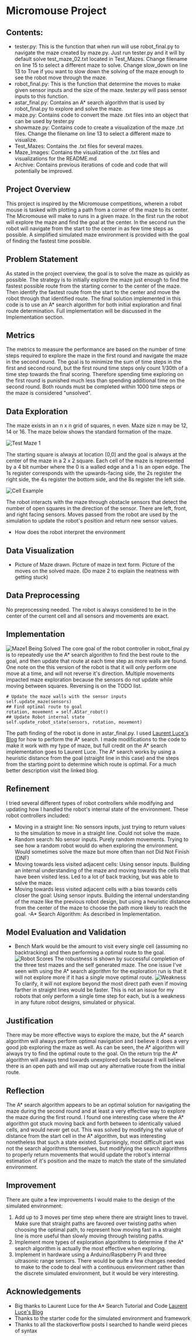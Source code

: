 # Micromouse Project

## Contents:
- tester.py: This is the function that when run will use robot_final.py to
navigate the maze created by maze.py. Just run tester.py and it will by default
solve test_maze_02.txt located in Test_Mazes. Change filename on line 15 to
select a different maze to solve. Change slow_down on line 13 to True if you
want to slow down the solving of the maze enough to see the robot move through
the maze.
- robot_final.py: This is the function that determine the moves to make given
sensor inputs and the size of the maze. tester.py will pass sensor inputs to
this function.
- astar_final.py: Contains an A* search algorithm that is used by robot_final.py
to explore and solve the maze.
- maze.py: Contains code to convert the maze .txt files into an object that can
be used by tester.py
- showmaze.py: Contains code to create a visualization of the maze .txt files.
Change the filename on line 13 to select a different maze to visualize.
- Test_Mazes: Contains the .txt files for several mazes.
- Maze_Images: Contains the visualization of the .txt files and visualizations
for the README.md
- Archive: Contains previous iterations of code and code that will potentially
be improved.

## Project Overview
This project is inspired by the Micromouse competitions, wherein  a robot
mouse is tasked with plotting a path from a corner of the maze to its center.
The Micromouse will make to runs in a given maze. In the first run the robot
will explore the maze and find the goal at the center. In the second run the
robot will navigate from the start to the center in as few time steps as
possible. A simplified simulated maze environment is provided with the goal of
finding the fastest time possible.

## Problem Statement
As stated in the project overview, the goal is to solve the maze as quickly
as possible. The strategy is to initially explore the maze just enough to find
the fastest possible route from the starting corner to the center of the maze.
Then identify the fastest route from the start to the center and move the robot
through that identified route. The final solution implemented in this code is to
use an A* search algorithm for both initial exploration and final route
determination. Full implementation will be discussed in the Implementation
section.

## Metrics
The metrics to measure the performance are based on the number of time steps
required to explore the maze in the first round and navigate the maze in the
second round. The goal is to minimize the sum of time steps in the first and
second round, but the first round time steps only count 1/30th of a time step
towards the final scoring. Therefore spending time exploring on the first round
is punished much less than spending additional time on the second round. Both
rounds must be completed within 1000 time steps or the maze is considered
"unsolved".

## Data Exploration
The maze exists in an n x n grid of squares, n even. Maze size n may be 12, 14
or 16. The maze below shows the standard formation of the maze.

![Test Maze 1](/Maze_Images/Maze_combined.png?raw=true "Test Maze 1")

The starting square is always at location (0,0) and the goal is always at the
center of the maze in a 2 x 2 square. Each cell of the maze is represented by a
4 bit number where the 0 is a walled edge and a 1 is an open edge. The 1s
register corresponds with the upwards-facing side, the 2s register the right
side, the 4s register the bottom side, and the 8s register the left side.

![Cell Example](/Maze_Images/Cell_example.png?raw=true "Cell Example")

The robot interacts with the maze through obstacle sensors that detect the
number of open squares in the direction of the sensor. There are left, front,
and right facing sensors. Moves passed from the robot are used by the simulation
to update the robot's position and return new sensor values.
- How does the robot interpret the environment

## Data Visualization
- Picture of Maze drawn. Picture of maze in text form. Picture of the moves on
the solved maze. (Do maze 2 to explain the neatness with getting stuck)

## Data Preprocessing
No preprocessing needed. The robot is always considered to be in the center of
the current cell and all sensors and movements are exact.

## Implementation
![Maze1 Being Solved](/Maze_Images/Test_Maze_1_run.gif?raw=true "Maze1 Solve")
The core goal of the robot controller in robot_final.py is to repeatedly use the
A* search algorithm to find the best route to the goal, and then update that
route at each time step as more walls are found. One note on the this version of
the robot is that it will only perform one move at a time, and will not reverse
it's direction. Multiple movements impacted maze exploration because the sensors
do not update while moving between squares. Reversing is on the TODO list.

    # Update the maze walls with the sensor inputs
    self.update_maze(sensors)
    ## Find optimal route to goal
    rotation, movement = self.AStar_robot()
    ## Update Robot internal state
    self.update_robot_state(sensors, rotation, movement)

The path finding of the robot is done in astar_final.py. I used [Laurent Luce's Blog](https://www.laurentluce.com/posts/solving-mazes-using-python-simple-recursivity-and-a-search/)
for how to perform the A* search. I made modifications to the code to make it
work with my type of maze, but full credit on the A* search implementation goes
to Laurent Luce. The A* search works by using a heuristic distance from the goal
(straight line in this case) and the steps from the starting point to
determine which route is optimal. For a much better description visit the linked
blog.

## Refinement
I tried several different types of robot controllers while modifying and
updating how I handled the robot's internal state of the environment.
These robot controllers included:
- Moving in a straight line: No sensors inputs, just trying to return values to
the simulation to move in a straight line. Could not solve the maze.
- Random search: No sensor inputs. Purely random movements. Trying to see how a
random robot would do when exploring the environment. Would sometimes solve the
maze but more often than not Did Not Finish (DNF)
- Moving towards less visited adjacent cells: Using sensor inputs. Building an
internal understanding of the maze and moving towards the cells that have been
visited less. Led to a lot of back tracking, but was able to solve the maze.
- Moving towards less visited adjacent cells with a bias towards cells closer
the goal: Using sensor inputs. Building the internal understanding of the maze
like the previous robot design, but using a heuristic distance from the center
of the maze to choose the path more likely to reach the goal.
-A* Search Algorithm: As described in Implementation.

## Model Evaluation and Validation
- Bench Mark would be the amount to visit every single cell (assuming no
  backtracking) and then performing a optimal route to the goal.
![Robot Scores](/Maze_Images/Test_Maze_1_run.gif?raw=true "Robot Scores")
The robustness is shown by successful completion of the three test mazes and the
self generated maze. The one issue I've seen with using the A* search algorithm
for the exploration run is that it will not explore more if it has a *single*
move optimal route.
![Weakness](/Maze_Images/Weakness_of_Astar_Exploration.png?raw=true "A* Search Weakness")
To clarify, it will not explore beyond the most direct path
even if moving farther in straight lines would be faster. This is not an issue
for my robots that only perform a single time step for each, but is a weakness
in any future robot designs, simulated or physical.

## Justification
There may be more effective ways to explore the maze, but the A* search
algorithm will always perform optimal navigation and I believe it does a very
good job exploring the maze as well.
As can be seen, the A* algorithm will always try to find the optimal route to
the goal. On the return trip the A* algorithm will always tend towards
unexplored cells because it will believe there is an open path and will map out
any alternative route from the initial route.

## Reflection
The A* search algorithm appears to be an optimal solution for navigating the
maze during the second round and at least a very effective way to explore the
maze during the first round. I found one interesting case where the A* algorithm
got stuck moving back and forth between to identically valued cells, and would
never get out. This was solved by modifying the value of distance from the start
cell in the A* algorithm, but was interesting nonetheless that such a state
existed. Surprisingly, most difficult part was not the search algorithms
themselves, but modifying the search algorithms to properly return movements
that would update the robot's internal estimation of it's position and the maze
to match the state of the simulated environment.

## Improvement
There are quite a few improvements I would make to the design of the simulated
environment:
1) Add up to 3 moves per time step where there are straight lines to travel.
Make sure that straight paths are favored over twisting paths when choosing
the optimal path, to represent how moving fast in a straight line is more useful
than slowly moving through twisting paths.
2) Implement more types of exploration algorithms to determine if the A* search
algorithm is actually the most effective when exploring.
3) Implement in hardware using a Arduino/Raspberry Pi and three ultrasonic range
sensors. There would be quite a few changes needed to make to the code to deal
with a continuous environment rather than the discrete simulated environment,
but it would be very interesting.

## Acknowledgements
- Big thanks to Laurent Luce for the A* Search Tutorial and Code
[Laurent Luce's Blog](https://www.laurentluce.com/posts/solving-mazes-using-python-simple-recursivity-and-a-search/)
- Thanks to the starter code for the simulated environment and framework
- Thanks to all the stackoverflow posts I searched to handle weird pieces of
syntax
